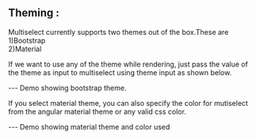 ## Theming : 
Multiselect currently supports two themes out of the box.These are   
	1)Bootstrap  
	2)Material

If we want to use any of the theme while rendering, just pass the value of the theme as input to multiselect using theme input as shown below.

--- Demo showing bootstrap theme.

If you select material theme, you can also specify the color for mutiselect from the angular material theme or any valid  css color.

--- Demo showing material theme and color used
